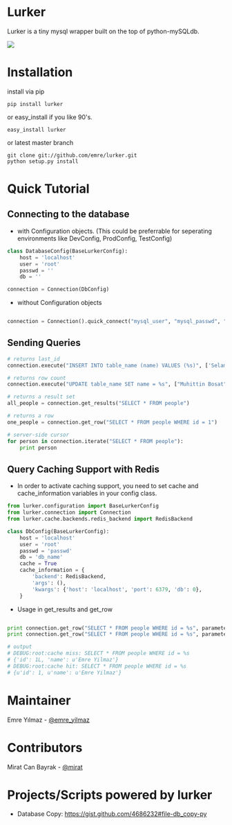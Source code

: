 Lurker
======
Lurker is a tiny mysql wrapper built on the top of python-mySQLdb.

<img src="https://raw.github.com/emre/lurker/master/lurker.jpg" />


Installation
======

install via pip

```
pip install lurker
```

or easy_install if you like 90's.

```
easy_install lurker
```

or latest master branch

```
git clone git://github.com/emre/lurker.git
python setup.py install
```

Quick Tutorial
======

Connecting to the database
--------

* with Configuration objects. (This could be preferrable for seperating environments like DevConfig, ProdConfig, TestConfig)


``` python
class DatabaseConfig(BaseLurkerConfig):
    host = 'localhost'
    user = 'root'
    passwd = ''
    db = ''

connection = Connection(DbConfig)

```

* without Configuration objects

```python

connection = Connection().quick_connect("mysql_user", "mysql_passwd", "db_name", "host")

```

Sending Queries
--------
``` python
# returns last_id
connection.execute("INSERT INTO table_name (name) VALUES (%s)", ['Selami Sahin', ])

# returns row count
connection.execute("UPDATE table_name SET name = %s", ["Muhittin Bosat", ])

# returns a result set
all_people = connection.get_results("SELECT * FROM people")

# returns a row
one_people = connection.get_row("SELECT * FROM people WHERE id = 1")

# server-side cursor
for person in connection.iterate("SELECT * FROM people"):
    print person
```

Query Caching Support with Redis
--------
* In order to activate caching support, you need to set cache and cache_information variables in your config class.

``` python
from lurker.configuration import BaseLurkerConfig
from lurker.connection import Connection
from lurker.cache.backends.redis_backend import RedisBackend

class DbConfig(BaseLurkerConfig):
    host = 'localhost'
    user = 'root'
    passwd = 'passwd'
    db = 'db_name'
    cache = True
    cache_information = {
        'backend': RedisBackend,
        'args': (),
        'kwargs': {'host': 'localhost', 'port': 6379, 'db': 0},
    }
```

* Usage in get_results and get_row

``` python

print connection.get_row("SELECT * FROM people WHERE id = %s", parameters=(1,), cache=30)
print connection.get_row("SELECT * FROM people WHERE id = %s", parameters=(1,), cache=30)

# output
# DEBUG:root:cache miss: SELECT * FROM people WHERE id = %s
# {'id': 1L, 'name': u'Emre Yilmaz'}
# DEBUG:root:cache hit: SELECT * FROM people WHERE id = %s
# {u'id': 1, u'name': u'Emre Yilmaz'}

```

Maintainer
======
Emre Yılmaz - [@emre_yilmaz](http://twitter.com/emre_yilmaz)

Contributors
=============
Mirat Can Bayrak - [@mirat](http://twitter.com/mirat)

Projects/Scripts powered by lurker
====================================
 - Database Copy: https://gist.github.com/4686232#file-db_copy-py


